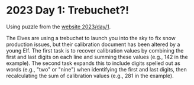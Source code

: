 # 2023 Day 1: Trebuchet?!

Using puzzle from the [website 2023/day/1](https://adventofcode.com/2023/day/1).

The Elves are using a trebuchet to launch you into the sky to fix snow production issues, but their calibration document has been altered by a young Elf. The first task is to recover calibration values by combining the first and last digits on each line and summing these values (e.g., 142 in the example). The second task expands this to include digits spelled out as words (e.g., "two" or "nine") when identifying the first and last digits, then recalculating the sum of calibration values (e.g., 281 in the example).
